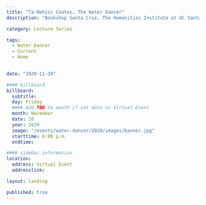 ```yaml
---
title: "Ta-Nehisi Coates, The Water Dancer"
description: "Bookshop Santa Cruz, The Humanities Institute at UC Santa Cruz, and Marcus Books present: A virtual event with Ta-Nehisi Coates, in conversation with Adam Serwer"

category: Lecture Series

tags:
  - Water Dancer
  - Current
  - Home
  

date: "2020-11-20"

#### billboard
billboard:
  subtitle: 
  day: Friday
  #### Add TBD to month if not date or Virtual Event
  month: November
  date: 20
  year: 2020
  image: "/events/water-dancer/2020/images/banner.jpg"
  starttime: 6:00 p.m.
  endtime: 

#### sidebar information
location:
  address: Virtual Event
  addresslink: 

layout: landing

published: true
---
```




